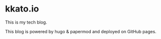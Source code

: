 # kkato.io

This is my tech blog.

This blog is powered by hugo & papermod and deployed on GitHub pages.
